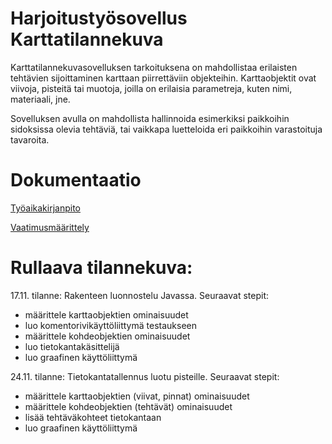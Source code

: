 # Harjoitustyösovellus Karttatilannekuva
Karttatilannekuvasovelluksen tarkoituksena on mahdollistaa erilaisten tehtävien sijoittaminen karttaan piirrettäviin objekteihin. Karttaobjektit ovat viivoja, pisteitä tai muotoja, joilla on erilaisia parametreja, kuten nimi, materiaali, jne.

Sovelluksen avulla on mahdollista hallinnoida esimerkiksi paikkoihin sidoksissa olevia tehtäviä, tai vaikkapa luetteloida eri paikkoihin varastoituja tavaroita.

# Dokumentaatio
[Työaikakirjanpito](https://github.com/osink/ot-harjoitustyo/blob/master/dokumentaatio/tuntikirjanpito.md) 

[Vaatimusmäärittely](https://github.com/osink/ot-harjoitustyo/blob/master/dokumentaatio/vaatimusmaarittely.md)

# Rullaava tilannekuva:

17.11. tilanne: Rakenteen luonnostelu Javassa. 
Seuraavat stepit:
- määrittele karttaobjektien ominaisuudet
- luo komentorivikäyttöliittymä testaukseen
- määrittele kohdeobjektien ominaisuudet
- luo tietokantakäsittelijä
- luo graafinen käyttöliittymä

24.11. tilanne: Tietokantatallennus luotu pisteille. 
Seuraavat stepit:
- määrittele karttaobjektien (viivat, pinnat) ominaisuudet
- määrittele kohdeobjektien (tehtävät) ominaisuudet
- lisää tehtäväkohteet tietokantaan
- luo graafinen käyttöliittymä
